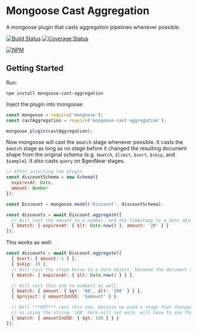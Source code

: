 # Mongoose Cast Aggregation

A mongoose plugin that casts aggregation pipelines whenever possible.

[![Build Status](https://travis-ci.org/AbdelrahmanHafez/mongoose-cast-aggregation.svg?branch=master)](https://travis-ci.org/AbdelrahmanHafez/mongoose-cast-aggregation)
[![Coverage Status](https://coveralls.io/repos/github/AbdelrahmanHafez/mongoose-cast-aggregation/badge.svg?branch=master)](https://coveralls.io/github/AbdelrahmanHafez/mongoose-cast-aggregation?branch=master)

[![NPM](https://nodei.co/npm/mongoose-cast-aggregation.png)](https://nodei.co/npm/mongoose-cast-aggregation/)

## Getting Started


Run:
```
npm install mongoose-cast-aggregation
```

Inject the plugin into mongoose:
```js
const mongoose = require('mongoose');
const castAggregation = require('mongoose-cast-aggregation');

mongoose.plugin(castAggregation); 
```


Now mongoose will cast the `$match` stage whenever possible. It casts the `$match` stage as long as no stage before it changed the resulting document shape from the original schema (e.g. `$match`, `$limit`, `$sort`, `$skip`, and `$sample`). It also casts `query` on $geoNear stages.
```js
// After injecting the plugin
const discountSchema = new Schema({
  expiresAt: Date,
  amount: Number
});

const Discount = mongoose.model('Discount', discountSchema);

const discounts = await Discount.aggregate([
  // Will cast the amount to a number, and the timestamp to a date object
  { $match: { expiresAt: { $lt: Date.now() }, amount: '20' } }
]);
```

This works as well:

```js
const discounts = await Discount.aggregate([
  { $sort: { amount:-1 } },
  { $skip: 20 },
  // Will cast the stage below to a date object, because the document shape hasn't changed yet.
  { $match: { expiresAt: { $lt: Date.now() } } },

  // Will cast this one to numbers as well.
  { $match: { amount: { $gt: '80', $lt: '200' } } },
  { $project: { amountInUSD: '$amount' } },

  // Will ***NOT*** cast this one, because we used a stage that changed the shape of the document.
  // so using the string '100' here will not work, will have to use the correct type of number in order to get results.
  { $match: { amountInUSD: { $gt: 100 } } }
]);
```